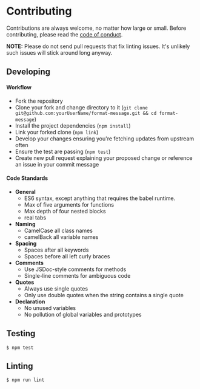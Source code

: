# Contributing

Contributions are always welcome, no matter how large or small. Before
contributing, please read the
[code of conduct](https://github.com/thetalecrafter/format-message/blob/master/CODE_OF_CONDUCT.md).

**NOTE:** Please do not send pull requests that fix linting issues. It's
unlikely such issues will stick around long anyway.

## Developing

#### Workflow

* Fork the repository
* Clone your fork and change directory to it (`git clone git@github.com:yourUserName/format-message.git && cd format-message`)
* Install the project dependencies (`npm install`)
* Link your forked clone (`npm link`)
* Develop your changes ensuring you're fetching updates from upstream often
* Ensure the test are passing (`npm test`)
* Create new pull request explaining your proposed change or reference an issue
  in your commit message

#### Code Standards

 * **General**
   * ES6 syntax, except anything that requires the babel runtime.
   * Max of five arguments for functions
   * Max depth of four nested blocks
   * real tabs
 * **Naming**
   * CamelCase all class names
   * camelBack all variable names
 * **Spacing**
   * Spaces after all keywords
   * Spaces before all left curly braces
 * **Comments**
   * Use JSDoc-style comments for methods
   * Single-line comments for ambiguous code
 * **Quotes**
   * Always use single quotes
   * Only use double quotes when the string contains a single quote
 * **Declaration**
   * No unused variables
   * No pollution of global variables and prototypes

## Testing

    $ npm test

## Linting

    $ npm run lint


